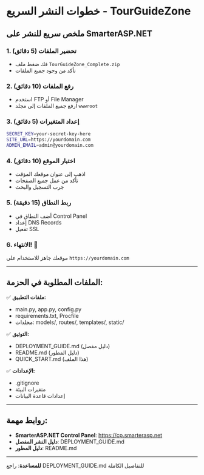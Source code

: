 # خطوات النشر السريع - TourGuideZone

## ملخص سريع للنشر على SmarterASP.NET

### 1. تحضير الملفات (5 دقائق)
- فك ضغط ملف `TourGuideZone_Complete.zip`
- تأكد من وجود جميع الملفات

### 2. رفع الملفات (10 دقائق)
- استخدم FTP أو File Manager
- ارفع جميع الملفات إلى مجلد `wwwroot`

### 3. إعداد المتغيرات (5 دقائق)
```bash
SECRET_KEY=your-secret-key-here
SITE_URL=https://yourdomain.com
ADMIN_EMAIL=admin@yourdomain.com
```

### 4. اختبار الموقع (10 دقائق)
- اذهب إلى عنوان موقعك المؤقت
- تأكد من عمل جميع الصفحات
- جرب التسجيل والبحث

### 5. ربط النطاق (15 دقيقة)
- أضف النطاق في Control Panel
- إعداد DNS Records
- تفعيل SSL

### 6. الانتهاء! 🎉
موقعك جاهز للاستخدام على `https://yourdomain.com`

---

## الملفات المطلوبة في الحزمة:

✅ **ملفات التطبيق:**
- main.py, app.py, config.py
- requirements.txt, Procfile
- مجلدات: models/, routes/, templates/, static/

✅ **التوثيق:**
- DEPLOYMENT_GUIDE.md (دليل مفصل)
- README.md (دليل المطور)
- QUICK_START.md (هذا الملف)

✅ **الإعدادات:**
- .gitignore
- متغيرات البيئة
- إعدادات قاعدة البيانات

---

## روابط مهمة:

- **SmarterASP.NET Control Panel**: https://cp.smarterasp.net
- **دليل النشر المفصل**: DEPLOYMENT_GUIDE.md
- **دليل المطور**: README.md

---

**للمساعدة**: راجع DEPLOYMENT_GUIDE.md للتفاصيل الكاملة

